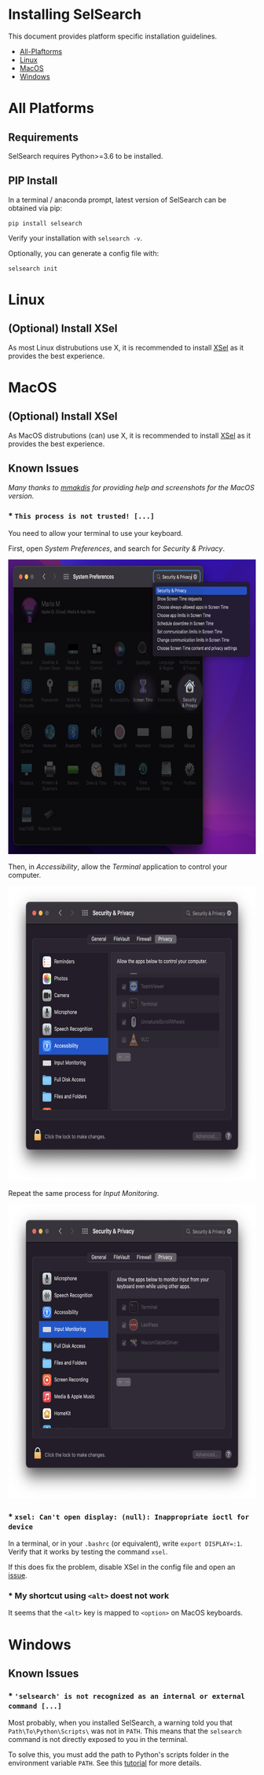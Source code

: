 # Installing SelSearch

This document provides platform specific installation guidelines.

- [All-Plaftorms](#all-platforms)
- [Linux](#linux)
- [MacOS](#macos)
- [Windows](#windows)

# All Platforms

## Requirements

SelSearch requires Python>=3.6 to be installed.

## PIP Install

In a terminal / anaconda prompt, latest version of SelSearch can be obtained via pip:

```
pip install selsearch
```

Verify your installation with `selsearch -v`.

Optionally, you can generate a config file with:

```
selsearch init
```

# Linux

## (Optional) Install XSel

As most Linux distrubutions use X, it is recommended to install [XSel](http://www.kfish.org/software/xsel/#download) as it provides the best experience.

# MacOS

## (Optional) Install XSel

As MacOS distrubutions (can) use X, it is recommended to install [XSel](https://formulae.brew.sh/formula/xsel) as it provides the best experience.

## Known Issues

*Many thanks to [mmakdis](https://github.com/mmakdis) for providing help and screenshots for the MacOS version.*

### * `This process is not trusted! [...]`

You need to allow your terminal to use your keyboard.

First, open *System Preferences*, and search for *Security & Privacy*.

<p align="center">
  <img src="static/macos/not-trusted-1.png" alt="drawing" height="600"/>
</p>

Then, in *Accessibility*, allow the *Terminal* application to control your computer.

<p align="center">
  <img src="static/macos/not-trusted-2.png" alt="drawing" height="600"/>
</p>

Repeat the same process for *Input Monitoring*.

<p align="center">
  <img src="static/macos/not-trusted-3.png" alt="drawing" height="600"/>
</p>

### * `xsel: Can't open display: (null): Inappropriate ioctl for device`

In a terminal, or in your `.bashrc` (or equivalent), write `export DISPLAY=:1`.
Verify that it works by testing the command `xsel`.

If this does fix the problem, disable XSel in the config file and open an [issue](https://github.com/jeertmans/selsearch/issues).

### * My shortcut using `<alt>` doest not work

It seems that the `<alt>` key is mapped to `<option>` on MacOS keyboards.

# Windows

## Known Issues

### * `'selsearch' is not recognized as an internal or external command [...]`

Most probably, when you installed SelSearch, a warning told you that `Path\To\Python\Scripts\` was not in `PATH`.
This means that the `selsearch` command is not directly exposed to you in the terminal.

To solve this, you must add the path to Python's scripts folder in the environment variable `PATH`. See this [tutorial](https://datatofish.com/add-python-to-windows-path/) for more details.
